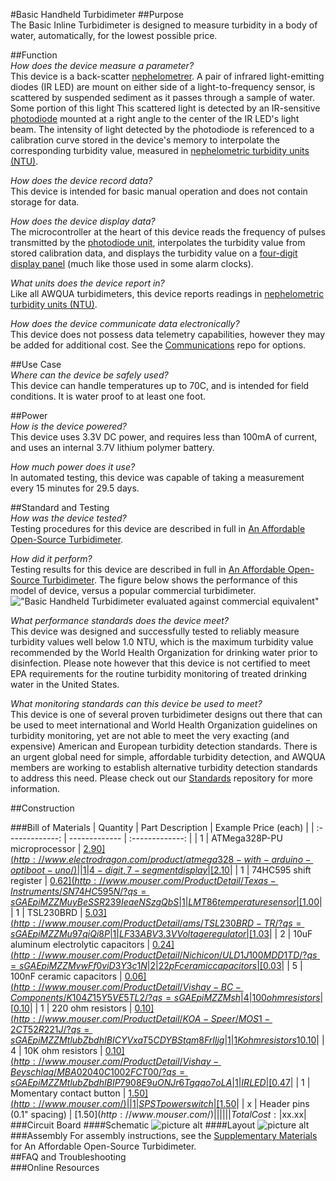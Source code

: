 #Basic Handheld Turbidimeter
##Purpose  
The Basic Inline Turbidimeter is designed to measure turbidity in a body of water, automatically, for the lowest possible price.  

##Function  
_How does the device measure a parameter?_  
This device is a back-scatter [nephelometrer](https://en.wikipedia.org/wiki/Nephelometer). A pair of infrared light-emitting diodes (IR LED) are mount on either side of a light-to-frequency sensor, is scattered by suspended sediment as it passes through a sample of water. Some portion of this light This scattered light is detected by an IR-sensitive [photodiode](https://en.wikipedia.org/wiki/Photodiode) mounted at a right angle to the center of the IR LED's light beam. The intensity of light detected by the photodiode is referenced to a calibration curve stored in the device's memory to interpolate the corresponding turbidity value, measured in [nephelometric turbidity units (NTU)](http://or.water.usgs.gov/grapher/fnu.html).  

_How does the device record data?_  
This device is intended for basic manual operation and does not contain storage for data.   

_How does the device display data?_  
The microcontroller at the heart of this device reads the frequency of pulses transmitted by the [photodiode unit](http://www.mouser.com/ProductDetail/ams/TSL230BRD-TR/?qs=sGAEpiMZZMu97qiQi8P%252buifvOPr%252b402N67DKHn09PFo%3d), interpolates the turbidity value from stored calibration data, and displays the turbidity value on a [four-digit display panel](http://www.electrodragon.com/product/7-segment-4-digit-display-common-anode/) (much like those used in some alarm clocks).

_What units does the device report in?_  
Like all AWQUA turbidimeters, this device reports readings in  [nephelometric turbidity units (NTU)](http://or.water.usgs.gov/grapher/fnu.html).  

_How does the device communicate data electronically?_  
This device does not possess data telemetry capabilities, however they may be added for additional cost. See the [Communications](https://github.com/AWQUA/Communication) repo for options.

##Use Case  
_Where can the device be safely used?_  
This device can handle temperatures up to 70C, and is intended for field conditions. It is water proof to at least one foot.

##Power  
_How is the device powered?_  
This device uses 3.3V DC power, and requires less than 100mA of current, and uses an internal 3.7V lithium polymer battery.

_How much power does it use?_  
In automated testing, this device was capable of taking a measurement every 15 minutes for 29.5 days.

##Standard and Testing  
_How was the device tested?_  
Testing procedures for this device are described in full in [An Affordable Open-Source Turbidimeter](http://www.mdpi.com/1424-8220/14/4/7142).

_How did it perform?_  
Testing results for this device are described in full in [An Affordable Open-Source Turbidimeter](http://www.mdpi.com/1424-8220/14/4/7142). The figure below shows the performance of this model of device, versus a popular commercial turbidimeter.  
!["Basic Handheld Turbidimeter evaluated against commercial equivalent"](http://www.mdpi.com/sensors/sensors-14-07142/article_deploy/html/images/sensors-14-07142f5.png)

_What performance standards does the device meet?_  
This device was designed and successfully tested to reliably measure turbidity values well below 1.0 NTU, which is the maximum turbidity value recommended by the World Health Organization for drinking water prior to disinfection. Please note however that this device is not certified to meet EPA requirements for the routine turbidity monitoring of treated drinking water in the United States. 

_What monitoring standards can this device be used to meet?_  
This device is one of several proven turbidimeter designs out there that can be used to meet international and World Health Organization guidelines on turbidity monitoring, yet are not able to meet the very exacting (and expensive) American and European turbidity detection standards. There is an urgent global need for simple, affordable turbidity detection, and AWQUA members are working to establish alternative turbidity detection standards to address this need. Please check out our [Standards](https://github.com/AWQUA/Standards) repository for more information.

##Construction  

###Bill of Materials
| Quantity  | Part Description | Example Price (each) |
| :-------------: | ------------- | :-------------: |
| 1 | ATMega328P-PU microprocessor  | [$2.90](http://www.electrodragon.com/product/atmega328-with-arduino-optiboot-uno/)|
| 1 | 4-digit, 7-segment display  | [$2.10](http://www.electrodragon.com/product/7-segment-4-digit-display-common-anode/)|
| 1 | 74HC595 shift register  | [$0.62](http://www.mouser.com/ProductDetail/Texas-Instruments/SN74HC595N/?qs=sGAEpiMZZMuyBeSSR239IeaeNSzgQbS%2f1btldJdqa6k%3d) |
| 1 | LMT86 temperature sensor  | [$1.00](http://www.mouser.com/ProductDetail/Texas-Instruments/LMT86LP/?qs=sGAEpiMZZMvfFCidbTccA1jyVRrxk5nB%252bTEjPRynSGM%3d)|
| 1 | TSL230BRD  | [$5.03](http://www.mouser.com/ProductDetail/ams/TSL230BRD-TR/?qs=sGAEpiMZZMu97qiQi8P%252buifvOPr%252b402N67DKHn09PFo%3d)|
| 1 | LF33ABV 3.3V Voltage regulator  | [$1.03](http://www.mouser.com/ProductDetail/STMicroelectronics/LF33ABV/?qs=sGAEpiMZZMsGz1a6aV8DcBQiArhhid1gDswAeAw%2fIB0%3d)|
| 2 | 10uF aluminum electrolytic capacitors  | [$0.24](http://www.mouser.com/ProductDetail/Nichicon/ULD1J100MDD1TD/?qs=sGAEpiMZZMvwFf0viD3Y3c1N%2fF%2fpDmX12XlNW9X9Y3vZmYyMo5GpOw%3d%3d)|
| 2 | 22pF ceramic capacitors  | [$0.03](http://www.mouser.com/ProductDetail/Vishay-BC-Components/K220J10C0GF5UH5/?qs=sGAEpiMZZMsh%252b1woXyUXj9nJp%252b8gphztXIKBUu3gv%252bs%3d)|
| 5 | 100nF ceramic capacitors  | [$0.06](http://www.mouser.com/ProductDetail/Vishay-BC-Components/K104Z15Y5VE5TL2/?qs=sGAEpiMZZMsh%252b1woXyUXj5VNmf0jXPWIrWjnp1zAXac%3d)|
| 4 | 100 ohm resistors  | [$0.10](http://www.mouser.com/ProductDetail/KOA-Speer/MOS1-2CT52R101J/?qs=sGAEpiMZZMtlubZbdhIBICYVxaT5CDYBpEIIN%2f0BoAk%3d)|
| 1 | 220 ohm resistors  | [$0.10](http://www.mouser.com/ProductDetail/KOA-Speer/MOS1-2CT52R221J/?qs=sGAEpiMZZMtlubZbdhIBICYVxaT5CDYBStqm8FrIljg%3d)|
| 1 | 1K ohm resistors 1% tolerance | [$0.10](http://www.mouser.com/ProductDetail/Vishay-Beyschlag/MBB02070C1001FCT00/?qs=sGAEpiMZZMtlubZbdhIBIAA6NYEPHyksoxlYyK2s%252btM%3d)|
| 4 | 10K ohm resistors  | [$0.10](http://www.mouser.com/ProductDetail/Vishay-Beyschlag/MBA02040C1002FCT00/?qs=sGAEpiMZZMtlubZbdhIBIP7908E9uONJr6Tgqqo7oLA%3d)|
| 1 | IR LED  | [$0.47](http://www.mouser.com/ProductDetail/Kingbright/WP7113SF4C/?qs=sGAEpiMZZMvAL21a%2fDhxMro1KOf4QOs%252bCw5JRgjZK8o%3d)|
| 1 | Momentary contact button  | [$1.50](http://www.mouser.com/)|
| 1 | SPST power switch  | [$1.50](http://www.mouser.com/)|
| x | Header pins (0.1" spacing)  | [$1.50](http://www.mouser.com/)|
|||
||Total Cost:|$xx.xx|
###Circuit Board
####Schematic
![picture alt](./images/basic-handheld-turbidimeter-20141201.schematic.jpg "Schematic of Basic Handheld Turbidimeter circuit board [2014-12-01]")
####Layout
![picture alt](./images/basic-handheld-turbidimeter-20141201.board.jpg "Layout of Basic Handheld Turbidimeter circuit board [2014-12-01]")
###Assembly
For assembly instructions, see the [Supplementary Materials](http://www.mdpi.com/1424-8220/14/4/7142/s1) for An Affordable Open-Source Turbidimeter.  
##FAQ and Troubleshooting  
###Online Resources
